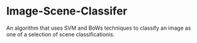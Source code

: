 # Image-Scene-Classifer
An algorithm that uses SVM and BoWs techniques to classify an image as one of a selection of scene classificationis.

